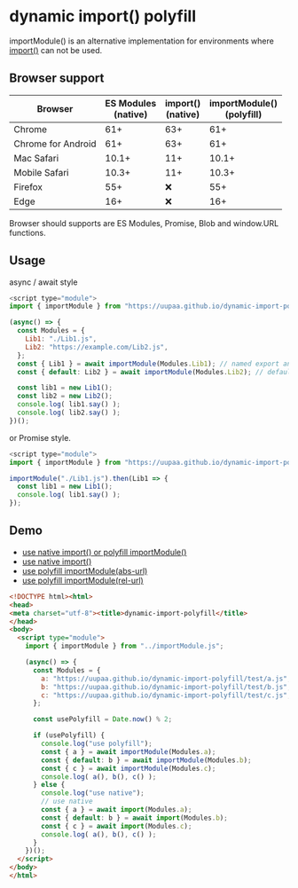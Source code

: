 # dynamic import() polyfill

importModule() is an alternative implementation for environments where [import()](https://github.com/tc39/proposal-dynamic-import#using-host-specific-mechanisms) can not be used.

## Browser support

| Browser            | ES Modules<br>(native) | import()<br>(native) | importModule()<br>(polyfill) |
|--------------------|------------|----------|-------------------------------|
| Chrome             | 61+        | 63+      | 61+                           |
| Chrome for Android | 61+        | 63+      | 61+                           |
| Mac Safari         | 10.1+      | 11+      | 10.1+                         |
| Mobile Safari      | 10.3+      | 11+      | 10.3+                         |
| Firefox            | 55+        | :x:      | 55+                           |
| Edge               | 16+        | :x:      | 16+                           |

Browser should supports are ES Modules, Promise, Blob and window.URL functions.

## Usage

async / await style

```js
<script type="module">
import { importModule } from "https://uupaa.github.io/dynamic-import-polyfill/importModule.js";

(async() => {
  const Modules = {
    Lib1: "./Lib1.js",
    Lib2: "https://example.com/Lib2.js",
  };
  const { Lib1 } = await importModule(Modules.Lib1); // named export and import
  const { default: Lib2 } = await importModule(Modules.Lib2); // default export and import

  const lib1 = new Lib1();
  const lib2 = new Lib2();
  console.log( lib1.say() );
  console.log( lib2.say() );
})();
```

or Promise style.

```js
<script type="module">
import { importModule } from "https://uupaa.github.io/dynamic-import-polyfill/importModule.js";

importModule("./Lib1.js").then(Lib1 => {
  const lib1 = new Lib1();
  console.log( lib1.say() );
});
```


## Demo

- [use native import() or polyfill importModule()](https://uupaa.github.io/dynamic-import-polyfill/test/index.html)
- [use native import()](https://uupaa.github.io/dynamic-import-polyfill/test/native.html)
- [use polyfill importModule(abs-url)](https://uupaa.github.io/dynamic-import-polyfill/test/polyfill.abs.html)
- [use polyfill importModule(rel-url)](https://uupaa.github.io/dynamic-import-polyfill/test/polyfill.rel.html)

```html
<!DOCTYPE html><html>
<head>
<meta charset="utf-8"><title>dynamic-import-polyfill</title>
</head>
<body>
  <script type="module">
    import { importModule } from "../importModule.js";

    (async() => {
      const Modules = {
        a: "https://uupaa.github.io/dynamic-import-polyfill/test/a.js",
        b: "https://uupaa.github.io/dynamic-import-polyfill/test/b.js",
        c: "https://uupaa.github.io/dynamic-import-polyfill/test/c.js",
      };

      const usePolyfill = Date.now() % 2;

      if (usePolyfill) {
        console.log("use polyfill");
        const { a } = await importModule(Modules.a);
        const { default: b } = await importModule(Modules.b);
        const { c } = await importModule(Modules.c);
        console.log( a(), b(), c() );
      } else {
        console.log("use native");
        // use native
        const { a } = await import(Modules.a);
        const { default: b } = await import(Modules.b);
        const { c } = await import(Modules.c);
        console.log( a(), b(), c() );
      }
    })();
  </script>
</body>
</html>
```

